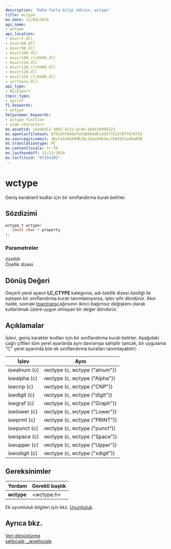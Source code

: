 ```yaml
---
description: 'Daha fazla bilgi edinin: wctype'
title: wctype
ms.date: 11/04/2016
api_name:
- wctype
api_location:
- msvcrt.dll
- msvcr80.dll
- msvcr90.dll
- msvcr100.dll
- msvcr100_clr0400.dll
- msvcr110.dll
- msvcr110_clr0400.dll
- msvcr120.dll
- msvcr120_clr0400.dll
- ucrtbase.dll
api_type:
- DLLExport
topic_type:
- apiref
f1_keywords:
- wctype
helpviewer_keywords:
- wctype function
- wide characters
ms.assetid: 14aded12-4087-4123-bc48-db4e10999223
ms.openlocfilehash: 0791d4f048dfa5d6804db14d577b1370ffbf8754
ms.sourcegitcommit: d6af41e42699628c3e2e6063ec7b03931a49a098
ms.translationtype: MT
ms.contentlocale: tr-TR
ms.lasthandoff: 12/11/2020
ms.locfileid: "97254202"
---
```

# <a name="wctype"></a>wctype

Geniş karakterli kodlar için bir sınıflandırma kuralı belirler.

## <a name="syntax"></a>Sözdizimi

```C
wctype_t wctype(
   const char * property
);
```

### <a name="parameters"></a>Parametreler

*özelliði*<br/>
Özellik dizesi.

## <a name="return-value"></a>Dönüş Değeri

Geçerli yerel ayarın **LC_CTYPE** kategorisi, adı özellik dizesi *özelliği* ile eşleşen bir sınıflandırma kuralı tanımlamıyorsa, işlev sıfır döndürür. Aksi halde, sonraki [towctrans](towctrans.md)çağrısının ikinci bağımsız değişkeni olarak kullanılmak üzere uygun olmayan bir değer döndürür.

## <a name="remarks"></a>Açıklamalar

İşlevi, geniş karakter kodları için bir sınıflandırma kuralı belirler. Aşağıdaki çağrı çiftleri tüm yerel ayarlarda aynı davranışa sahiptir (ancak, bir uygulama "C" yerel ayarında bile ek sınıflandırma kuralları tanımlayabilir):

|İşlev|Aynı|
|--------------|-------------|
|iswalnum (c)|ıwctype (c, wctype ("alnum"))|
|iswalpha (c)|ıwctype (c, wctype ("Alpha"))|
|iswcnp (c)|ıwctype (c, wctype ("CNP"))|
|iswdigit (c)|ıwctype (c, wctype ("digit"))|
|iswgraf (c)|ıwctype (c, wctype ("Graph"))|
|iswlower (c)|ıwctype (c, wctype ("Lower"))|
|iswprınt (c)|ıwctype (c, wctype ("PRINT"))|
|iswpunct (c)|ıwctype (c, wctype ("punct"))|
|iswspace (c)|ıwctype (c, wctype ("Space"))|
|iswupper (c)|ıwctype (c, wctype ("Upper"))|
|iswxdigit (c)|ıwctype (c, wctype ("xdigit"))|

## <a name="requirements"></a>Gereksinimler

|Yordam|Gerekli başlık|
|-------------|---------------------|
|**wctype**|\<wctype.h>|

Ek uyumluluk bilgileri için bkz. [Uyumluluk](../../c-runtime-library/compatibility.md).

## <a name="see-also"></a>Ayrıca bkz.

[Veri dönüştürme](../../c-runtime-library/data-conversion.md)<br/>
[setlocale, _wsetlocale](setlocale-wsetlocale.md)<br/>
